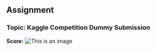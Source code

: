 ## Assignment 
### Topic: Kaggle Competition Dummy Submission

**Score:**
![This is an image](/Img01.png)